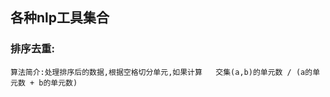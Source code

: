 
各种nlp工具集合
------------

### 排序去重:
    算法简介:处理排序后的数据,根据空格切分单元,如果计算   交集(a,b)的单元数 / (a的单元数 + b的单元数)
    

